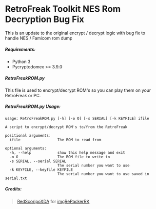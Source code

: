 # RetroFreak Toolkit NES Rom Decryption Bug Fix

This is an update to the original encrypt / decrypt logic with bug fix to handle NES / Famicom rom dump

##### Requirements:
* Python 3
* Pycryptodomex >= 3.9.0

##### RetroFreakROM.py
This file is used to encrypt/decrypt ROM's so you can play them on your RetroFreak or PC.

##### RetroFreakROM.py Usage:
```
usage: RetroFreakROM.py [-h] [-o O] [-s SERIAL] [-k KEYFILE] ifile

A script to encrypt/decrypt ROM's to/from the RetroFreak

positional arguments:
  ifile                 The ROM to read from

optional arguments:
  -h, --help            show this help message and exit
  -o O                  The ROM file to write to
  -s SERIAL, --serial SERIAL
                        The serial number you want to use
  -k KEYFILE, --keyfile KEYFILE
                        The serial number you want to use saved in serial.txt
```

##### Credits:
> [RedScoripoXDA](https://forum.xda-developers.com/member.php?u=4582467) for [imgRePackerRK](https://forum.xda-developers.com/showthread.php?t=2257331)
